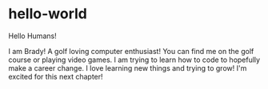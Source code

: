 # hello-world

Hello Humans!

I am Brady! A golf loving computer enthusiast! You can find me on the golf course or playing video games.
I am trying to learn how to code to hopefully make a career change.
I love learning new things and trying to grow! I'm excited for this next chapter!
